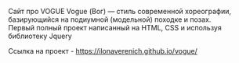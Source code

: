Сайт про VOGUE
Vogue (Вог) — стиль современной хореографии, базирующийся на подиумной (модельной) походке и позах.  
Первый полный проект написанный на HTML, CSS и используя библиотеку Jquery 

Ссылка на проект - https://ilonaverenich.github.io/vogue/

